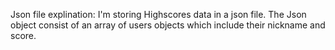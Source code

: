 Json file explination: I'm storing Highscores data in a json file.
The Json object consist of an array of users objects which include
their nickname and score.
